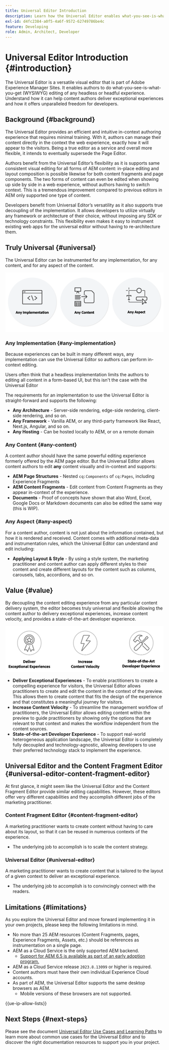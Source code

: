 ```yaml
---
title: Universal Editor Introduction
description: Learn how the Universal Editor enables what-you-see-is-what-you-get (WYSIWYG) editing of any headless and headful experience. Understand how it can help content authors deliver exceptional experiences, increase their content velocity, and how provides a state-of-the-art developer experience.
exl-id: d4fc2384-a0f5-4a6f-9572-62749786be4c
feature: Developing
role: Admin, Architect, Developer
---
```


# Universal Editor Introduction {#introduction}

The Universal Editor is a versatile visual editor that is part of Adobe Experience Manager Sites. It enables authors to do what-you-see-is-what-you-get (WYSIWYG) editing of any headless or headful experience. Understand how it can help content authors deliver exceptional experiences and how it offers unparalleled freedom for developers.

## Background {#background}

The Universal Editor provides an efficient and intuitive in-context authoring experience that requires minimal training. With it, authors can manage their content directly in the context the web experience, exactly how it will appear to the visitors. Being a true editor as a service and overall more flexible, it intends to eventually supersede the Page Editor.

Authors benefit from the Universal Editor’s flexibility as it is supports same consistent visual editing for all forms of AEM content: in-place editing and layout composition is possible likewise for both content fragments and page components. The two forms of content can even be edited when showing up side by side in a web experience, without authors having to switch context. This is a tremendous improvement compared to previous editors in AEM only supported one type of content.

Developers benefit from Universal Editor’s versatility as it also supports true decoupling of the implementation. It allows developers to utilize virtually any framework or architecture of their choice, without imposing any SDK or technology constraints. This flexibility even makes it easy to instrument existing web apps for the universal editor without having to re-architecture them.

## Truly Universal {#universal}

The Universal Editor can be instrumented for any implementation, for any content, and for any aspect of the content.

![What makes it universal](assets/universal.png)

### Any Implementation {#any-implementation}

Because experiences can be built in many different ways, any implementation can use the Universal Editor so authors can perform in-context editing.

Users often think that a headless implementation limits the authors to editing all content in a form-based UI, but this isn't the case with the Universal Editor

The requirements for an implementation to use the Universal Editor is straight-forward and supports the following:

* **Any Architecture** - Server-side rendering, edge-side rendering, client-side rendering, and so on.
* **Any Framework** - Vanilla AEM, or any third-party framework like React, Next.js, Angular, and so on.
* **Any Hosting** - Can be hosted locally to AEM, or on a remote domain

### Any Content {#any-content}

A content author should have the same powerful editing experience formerly offered by the AEM page editor. But the Universal Editor allows content authors to edit **any** content visually and in-context and supports:

* **AEM Page Structures** - Nested `cq:Components` of `cq:Pages`, including Experience Fragments
* **AEM Content Fragments** - Edit content from Content Fragments as they appear in-context of the experience.
* **Documents** - Proof of concepts have shown that also Word, Excel, Google Docs or Markdown documents can also be edited the same way (this is WIP).

### Any Aspect {#any-aspect}

For a content author, content is not just about the information contained, but how it is rendered and received. Content comes with additional meta-data and instrumentation rules, which the Universal Editor can understand and edit including:

* **Applying Layout &amp; Style** - By using a style system, the marketing practitioner and content author can apply different styles to their content and create different layouts for the content such as columns, carousels, tabs, accordions, and so on.

## Value {#value}

By decoupling the content editing experience from any particular content delivery system, the editor becomes truly universal and flexible allowing the content author to delivery exceptional experiences, increase content velocity, and provides a state-of-the-art developer experience.

![The value of the Universal Editor](assets/value.png)

* **Deliver Exceptional Experiences** - To enable practitioners to create a compelling experience for visitors, the Universal Editor allows practitioners to create and edit the content in the context of the preview. This allows them to create content that fits the design of the experience and that constitutes a meaningful journey for visitors.
* **Increase Content Velocity** - To streamline the management workflow of practitioners, the Universal Editor allows editing content within the preview to guide practitioners by showing only the options that are relevant to that context and makes the workflow independent from the content sources.
* **State-of-the-art Developer Experience** - To support real-world heterogeneous application landscape, the Universal Editor is completely fully decoupled and technology-agnostic, allowing developers to use their preferred technology stack to implement the experience.

## Universal Editor and the Content Fragment Editor {#universal-editor-content-fragment-editor}

At first glance, it might seem like the Universal Editor and the Content Fragment Editor provide similar editing capabilities. However, these editors offer very different capabilities and they accomplish different jobs of the marketing practitioner.

### Content Fragment Editor {#content-fragment-editor} 

A marketing practitioner wants to create content without having to care about its layout, so that it can be reused in numerous contexts of the experience.

* The underlying job to accomplish is to scale the content strategy.

### Universal Editor {#universal-editor}

A marketing practitioner wants to create content that is tailored to the layout of a given context to deliver an exceptional experience.

* The underlying job to accomplish is to convincingly connect with the readers.

## Limitations {#limitations}

As you explore the Universal Editor and move forward implementing it in your own projects, please keep the following limitations in mind.

* No more than 25 AEM resources (Content Fragments, pages, Experience Fragments, Assets, etc.) should be references as instrumentation on a single page.
* AEM as a Cloud Service is the only supported AEM backend.
  * [Support for AEM 6.5 is available as part of an early adoption program.](/help/release-notes/universal-editor/current.md#early-adoption)
* AEM as a Cloud Service release `2023.8.13099` or higher is required.
* Content authors must have their own individual Experience Cloud accounts.
* As part of AEM, the Universal Editor supports the same desktop browsers as AEM.
  * Mobile versions of these browsers are not supported.

{{ue-ip-allow-lists}}

## Next Steps {#next-steps}

Please see the document [Universal Editor Use Cases and Learning Paths](/help/implementing/universal-editor/use-cases.md) to learn more about common use cases for the Universal Editor and to discover the right documentation resources to support you in your project.
